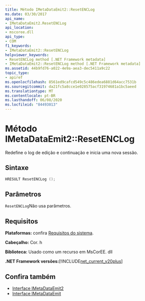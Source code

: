 ```yaml
---
title: Método IMetaDataEmit2::ResetENCLog
ms.date: 03/30/2017
api_name:
- IMetaDataEmit2.ResetENCLog
api_location:
- mscoree.dll
api_type:
- COM
f1_keywords:
- IMetaDataEmit2::ResetENCLog
helpviewer_keywords:
- ResetENCLog method [.NET Framework metadata]
- IMetaDataEmit2::ResetENCLog method [.NET Framework metadata]
ms.assetid: 44b9fd76-a022-4e9a-aea3-dec5411a9c22
topic_type:
- apiref
ms.openlocfilehash: 8561ed9cafcd549c5c486edea6881d64acc7531b
ms.sourcegitcommit: da21fc5a8cce1e028575acf31974681a1bc5aeed
ms.translationtype: MT
ms.contentlocale: pt-BR
ms.lasthandoff: 06/08/2020
ms.locfileid: "84493013"
---
```

# <a name="imetadataemit2resetenclog-method"></a>Método IMetaDataEmit2::ResetENCLog
Redefine o log de edição e continuação e inicia uma nova sessão.  
  
## <a name="syntax"></a>Sintaxe  
  
```cpp  
HRESULT ResetENCLog ();  
```  
  
## <a name="parameters"></a>Parâmetros  
 `ResetENCLog`Não usa parâmetros.  
  
## <a name="requirements"></a>Requisitos  
 **Plataformas:** confira [Requisitos do sistema](../../get-started/system-requirements.md).  
  
 **Cabeçalho:** Cor. h  
  
 **Biblioteca:** Usado como um recurso em MsCorEE. dll  
  
 **.NET Framework versões:**[!INCLUDE[net_current_v20plus](../../../../includes/net-current-v20plus-md.md)]  
  
## <a name="see-also"></a>Confira também

- [Interface IMetaDataEmit2](imetadataemit2-interface.md)
- [Interface IMetaDataEmit](imetadataemit-interface.md)
